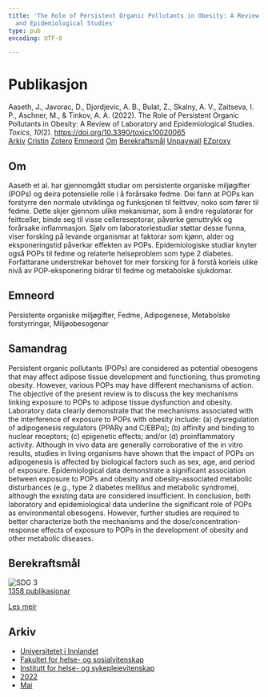 ```yaml
---
title: 'The Role of Persistent Organic Pollutants in Obesity: A Review of Laboratory
  and Epidemiological Studies'
type: pub
encoding: UTF-8

---
```

<h1>Publikasjon</h1>
<article id="csl-bib-container-Z9CQTBZZ" class="csl-bib-container">
  <div class="csl-bib-body"> <div class="csl-entry">Aaseth, J., Javorac, D., Djordjevic, A. B., Bulat, Z., Skalny, A. V., Zaitseva, I. P., Aschner, M., &#38; Tinkov, A. A. (2022). The Role of Persistent Organic Pollutants in Obesity: A Review of Laboratory and Epidemiological Studies. <i>Toxics</i>, <i>10</i>(2). <a href="https://doi.org/10.3390/toxics10020065">https://doi.org/10.3390/toxics10020065</a></div> </div>
  <div class="csl-bib-buttons">
    <a href="#taxonomy-article-Z9CQTBZZ" alt="archive" class="csl-bib-button">Arkiv</a>
    <a href="https://app.cristin.no/results/show.jsf?id=2026956" alt="Cristin" class="csl-bib-button">Cristin</a>
    <a href="http://zotero.org/groups/5881554/items/Z9CQTBZZ" alt="Zotero" class="csl-bib-button">Zotero</a>
    <a href="#keywords-article-Z9CQTBZZ" alt="keywords" class="csl-bib-button">Emneord</a>
    <a href="#about-article-Z9CQTBZZ" alt="about_pub" class="csl-bib-button">Om</a>
    <a href="#sdg-article-Z9CQTBZZ" alt="sdg" class="csl-bib-button">Berekraftsmål</a>
    <a href="https://www.mdpi.com/2305-6304/10/2/65/pdf?version=1644459544" alt="Unpaywall" class="csl-bib-button">Unpaywall</a>
    <a href="https://www.mdpi.com/2305-6304/10/2/65/pdf?version=1644459544" alt="EZproxy" class="csl-bib-button">EZproxy</a>
  </div>
  <div id="csl-bib-meta-container-Z9CQTBZZ"></div>
</article>
<div id="csl-bib-meta-Z9CQTBZZ" class="csl-bib-meta">
  <article id="about-article-Z9CQTBZZ" class="about_pub-article">
    <h1>Om</h1>
    Aaseth et al. har gjennomgått studiar om persistente organiske miljøgifter (POPs) og deira potensielle rolle i å forårsake fedme. Dei fann at POPs kan forstyrre den normale utviklinga og funksjonen til feittvev, noko som fører til fedme. Dette skjer gjennom ulike mekanismar, som å endre regulatorar for feittceller, binde seg til visse cellereseptorar, påverke genuttrykk og forårsake inflammasjon. Sjølv om laboratoriestudiar støttar desse funna, viser forsking på levande organismar at faktorar som kjønn, alder og eksponeringstid påverkar effekten av POPs. Epidemiologiske studiar knyter også POPs til fedme og relaterte helseproblem som type 2 diabetes. Forfattarane understrekar behovet for meir forsking for å forstå korleis ulike nivå av POP-eksponering bidrar til fedme og metabolske sjukdomar.
  </article>
  <article id="keywords-article-Z9CQTBZZ" class="keywords-article">
    <h1>Emneord</h1>
    Persistente organiske miljøgifter, Fedme, Adipogenese, Metabolske forstyrringar, Miljøobesogenar
  </article>
  <article id="abstract-article-Z9CQTBZZ" class="abstract-article">
    <h1>Samandrag</h1>
    Persistent organic pollutants (POPs) are considered as potential obesogens that may affect adipose tissue development and functioning, thus promoting obesity. However, various POPs may have different mechanisms of action. The objective of the present review is to discuss the key mechanisms linking exposure to POPs to adipose tissue dysfunction and obesity. Laboratory data clearly demonstrate that the mechanisms associated with the interference of exposure to POPs with obesity include: (a) dysregulation of adipogenesis regulators (PPARγ and C/EBPα); (b) affinity and binding to nuclear receptors; (c) epigenetic effects; and/or (d) proinflammatory activity. Although in vivo data are generally corroborative of the in vitro results, studies in living organisms have shown that the impact of POPs on adipogenesis is affected by biological factors such as sex, age, and period of exposure. Epidemiological data demonstrate a significant association between exposure to POPs and obesity and obesity-associated metabolic disturbances (e.g., type 2 diabetes mellitus and metabolic syndrome), although the existing data are considered insufficient. In conclusion, both laboratory and epidemiological data underline the significant role of POPs as environmental obesogens. However, further studies are required to better characterize both the mechanisms and the dose/concentration-response effects of exposure to POPs in the development of obesity and other metabolic diseases.
  </article>
  <article id="sdg-article-Z9CQTBZZ" class="sdg-article">
    <h1>Berekraftsmål</h1>
    <div class="sdg-container"><div id="sdg3" class="sdg">
        <img src="{{< params subfolder >}}images/sdg/sdg03_nn.png" class="image" alt="SDG 3">
        <div class="sdg-overlay">
          <a href="/nn/archive/?key=?sdg=3#archive" class="sdg-publication-count"><span>1358</span> publikasjonar</a>
          <p><a href="https://fn.no/om-fn/fns-baerekraftsmaal/god-helse-og-livskvalitet?lang=nno-NO" class="sdg-read-more">Les meir</a></p>
        </div>
      </div></div>
  </article>
  <article id="taxonomy-article-Z9CQTBZZ" class="taxonomy-article">
    <h1>Arkiv</h1>
    <ul>
      <li>
        <a href="/nn/archive/?key=3DCRN523">Universitetet i Innlandet</a>
      </li>
      <li>
        <a href="/nn/archive/?key=IDKFS3MX">Fakultet for helse- og sosialvitenskap</a>
      </li>
      <li>
        <a href="/nn/archive/?key=GTV4ECMZ">Institutt for helse- og sykepleievitenskap</a>
      </li>
      <li>
        <a href="/nn/archive/?key=558P36BB">2022</a>
      </li>
      <li>
        <a href="/nn/archive/?key=RSIGAIHD">Mai</a>
      </li>
    </ul>
  </article>
</div>
